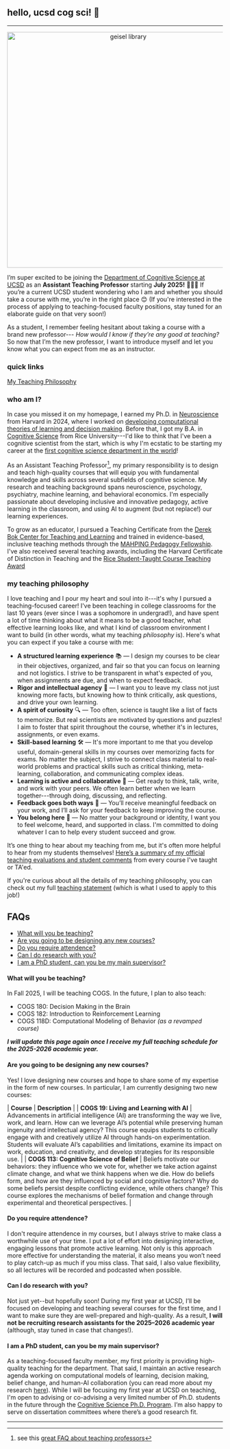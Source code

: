 ## hello, ucsd cog sci! 👋
***
<p align="center">
<img src="https://lucylai.com/files/ucsd/geisel.png" alt="geisel library" width="550"/>
</p>

I’m super excited to be joining the [Department of Cognitive Science at UCSD](https://cogsci.ucsd.edu/) as an **Assistant Teaching Professor** starting **July 2025!** 👩🏻‍🏫 If you’re a current UCSD student wondering who I am and whether you should take a course with me, you’re in the right place 😊 (If you're interested in the process of applying to teaching-focused faculty positions, stay tuned for an elaborate guide on that very soon!)

As a student, I remember feeling hesitant about taking a course with a brand new professor--- _How would I know if they’re any good at teaching?_ So now that I’m the new professor, I want to introduce myself and let you know what you can expect from me as an instructor.

### quick links
[My Teaching Philosophy](https://lucylai.com/files/ucsd/lai_teaching_statement.pdf)

### who am I?
In case you missed it on my homepage, I earned my Ph.D. in [Neuroscience](https://pinphd.hms.harvard.edu/) from Harvard in 2024, where I worked on [developing computational theories of learning and decision making](https://lucylai.com/files/lai_precis.pdf). Before that, I got my B.A. in [Cognitive Science](https://cogsci.rice.edu/) from Rice University---I'd like to think that I've been a cognitive scientist from the start, which is why I'm ecstatic to be starting my career at the [first cognitive science department in the world](https://cogsci.ucsd.edu/about/dept-history.html)! 

As an Assistant Teaching Professor[^1], my primary responsibility is to design and teach high-quality courses that will equip you with fundamental knowledge and skills across several subfields of cognitive science. My research and teaching background spans neuroscience, psychology, psychiatry, machine learning, and behavioral economics. I'm especially passionate about developing inclusive and innovative pedagogy, active learning in the classroom, and using AI to augment (but not replace!) our learning experiences. 

To grow as an educator, I pursued a Teaching Certificate from the [Derek Bok Center for Teaching and Learning](https://bokcenter.harvard.edu/teaching-certificate) and trained in evidence-based, inclusive teaching methods through the [MAHPING Pedagogy Fellowship](https://mahping.hsites.harvard.edu/pedagogy-fellows-program). I've also received several teaching awards, including the Harvard Certificate of Distinction in Teaching and the [Rice Student-Taught Course Teaching Award](https://cte.rice.edu/awards/stc-teaching-award)

[^1]: see this [great FAQ about teaching professors](https://wstyler.ucsd.edu/teachingprof/)

### my teaching philosophy
I love teaching and I pour my heart and soul into it---it's why I pursued a teaching-focused career! I've been teaching in college classrooms for the last 10 years (ever since I was a sophomore in undergrad!), and have spent a lot of time thinking about what it means to be a good teacher, what effective learning looks like, and what I kind of classroom environment I want to build (in other words, what my teaching _philosophy_ is). Here's what you can expect if you take a course with me:

- **A structured learning experience** 📚 — I design my courses to be clear in their objectives, organized, and fair so that you can focus on learning and not logistics. I strive to be transparent in what's expected of you, when assignments are due, and when to expect feedback.
- **Rigor and intellectual agency** 🤔 — I want you to leave my class not just knowing more facts, but knowing how to think critically, ask questions, and drive your own learning.
- **A spirit of curiosity** 🔍 —  Too often, science is taught like a list of facts to memorize. But real scientists are motivated by questions and puzzles! I aim to foster that spirit throughout the course, whether it's in lectures, assignments, or even exams.
- **Skill-based learning** 🛠️ — It's more important to me that you develop useful, domain-general skills in my courses over memorizing facts for exams. No matter the subject, I strive to connect class material to real-world problems and practical skills such as critical thinking, meta-learning, collaboration, and communicating complex ideas.
- **Learning is active and collaborative** 🤝 — Get ready to think, talk, write, and work with your peers. We often learn better when we learn together---through doing, discussing, and reflecting.
- **Feedback goes both ways** 🔁 — You’ll receive meaningful feedback on your work, and I’ll ask for your feedback to keep improving the course.
- **You belong here** 🌈 — No matter your background or identity, I want you to feel welcome, heard, and supported in class. I'm committed to doing whatever I can to help every student succeed and grow.
  
It’s one thing to hear about my teaching from me, but it's often more helpful to hear from my students themselves! [Here’s a summary of my official teaching evaluations and student comments](https://lucylai.com/files/ucsd/lai_teaching_excellence.pdf) from every course I've taught or TA'ed.

If you're curious about all the details of my teaching philosophy, you can check out my full [teaching statement](https://lucylai.com/files/ucsd/lai_teaching_statement.pdf) (which is what I used to apply to this job!)

## FAQs
* [What will you be teaching?](#what-will-you-be-teaching)
* [Are you going to be designing any new courses?](#are-you-going-to-be-designing-any-new-courses)
* [Do you require attendence?](#do-you-require-attendence)
* [Can I do research with you?](#can-i-do-research-with-you)
* [I am a PhD student, can you be my main supervisor?](#i-am-a-phd-student-can-you-be-my-main-supervisor)
  
#### What will you be teaching? 
In Fall 2025, I will be teaching COGS. In the future, I plan to also teach:
- COGS 180: Decision Making in the Brain
- COGS 182: Introduction to Reinforcement Learning
- COGS 118D: Computational Modeling of Behavior _(as a revamped course)_
  
_**I will update this page again once I receive my full teaching schedule for the 2025-2026 academic year.**_

#### Are you going to be designing any new courses? 
Yes! I love designing new courses and hope to share some of my expertise in the form of new courses. In particular, I am currently designing two new courses:

|                 **Course**              | **Description** |
| **COGS 19: Living and Learning with AI** | Advancements in artificial intelligence (AI) are transforming the way we live, work, and learn. How can we leverage AI’s potential while preserving human ingenuity and intellectual agency? This course equips students to critically engage with and creatively utilize AI through hands-on experimentation. Students will evaluate AI’s capabilities and limitations, examine its impact on work, education, and creativity, and develop strategies for its responsible use. |
| **COGS 113: Cognitive Science of Belief** | Beliefs motivate our behaviors: they influence who we vote for, whether we take action against climate change, and what we think happens when we die. How do beliefs form, and how are they influenced by social and cognitive factors? Why do some beliefs persist despite conflicting evidence, while others change? This course explores the mechanisms of belief formation and change through experimental and theoretical perspectives. |

#### Do you require attendence? 
I don't require attendence in my courses, but I always strive to make class a worthwhile use of your time. I put a lot of effort into designing interactive, engaging lessons that promote active learning. Not only is this approach more effective for understanding the material, it also means you won’t need to play catch-up as much if you miss class. That said, I also value flexibility, so all lectures will be recorded and podcasted when possible.

#### Can I do research with you?
Not just yet--but hopefully soon! During my first year at UCSD, I’ll be focused on developing and teaching several courses for the first time, and I want to make sure they are well-prepared and high-quality. As a result, **I will not be recruiting research assistants for the 2025–2026 academic year** (although, stay tuned in case that changes!).

#### I am a PhD student, can you be my main supervisor?
As a teaching-focused faculty member, my first priority is providing high-quality teaching for the department. That said, I maintain an active research agenda working on computational models of learning, decision making, belief change, and human-AI collaboration (you can read more about my research [here](https://lucylai.com/research.html)). While I will be focusing my first year at UCSD on teaching, I'm open to advising or co-advising a very limited number of Ph.D. students in the future through the [Cognitive Science Ph.D. Program](https://cogsci.ucsd.edu/graduates/phd-program/index.html). I’m also happy to serve on dissertation committees where there’s a good research fit.

***
